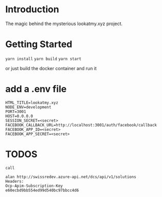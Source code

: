 # Introduction 
The magic behind the mysterious lookatmy.xyz project.

# Getting Started
`yarn install`
`yarn build`
`yarn start`

or just build the docker container and run it

# add a .env file
```
HTML_TITLE=lookatmy.xyz
NODE_ENV=development
PORT=3001
HOST=0.0.0.0
SESSION_SECRET=<secret>
FACEBOOK_CALLBACK_URL=http://localhost:3001/auth/facebook/callback
FACEBOOK_APP_ID=<secret>
FACEBOOK_APP_SECRET=<secret>
```

# TODOS
```
call

alan http://swissredev.azure-api.net/dcs/api/v1/solutions
Headers:
Ocp-Apim-Subscription-Key
e60ecbd9bb554ed99d540bc97bbcc4d6

```